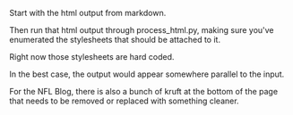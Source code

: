 Start with the html output from markdown.

Then run that html output through process_html.py, making sure you've enumerated the stylesheets that should be attached to it.

Right now those stylesheets are hard coded.

In the best case, the output would appear somewhere parallel to the input.

For the NFL Blog, there is also a bunch of kruft at the bottom of the page that needs to be removed or replaced with something cleaner.